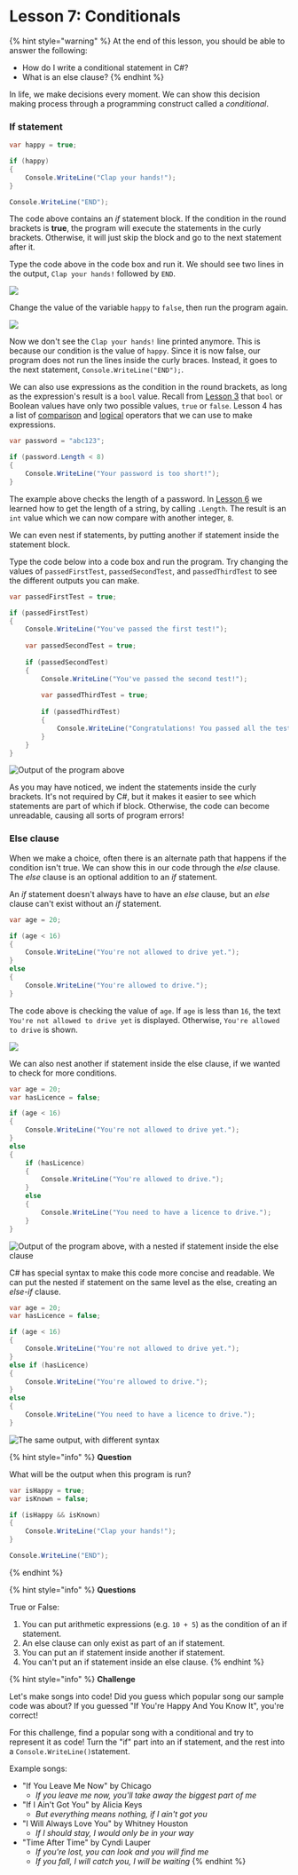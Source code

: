 # Lesson 7: Conditionals

{% hint style="warning" %}
At the end of this lesson, you should be able to answer the following:

* How do I write a conditional statement in C\#?
* What is an else clause?
{% endhint %}

In life, we make decisions every moment. We can show this decision making process through a programming construct called a _conditional_.

### If statement

```csharp
var happy = true;

if (happy)
{
    Console.WriteLine("Clap your hands!");
}

Console.WriteLine("END");
```

The code above contains an _if_ statement block. If the condition in the round brackets is **true**, the program will execute the statements in the curly brackets. Otherwise, it will just skip the block and go to the next statement after it.

Type the code above in the code box and run it. We should see two lines in the output, `Clap your hands!` followed by `END`.

![](../.gitbook/assets/2021-07-13_0-39-44.png)

Change the value of the variable `happy` to `false`, then run the program again.

![](../.gitbook/assets/2021-07-13_0-40-20.png)

Now we don't see the `Clap your hands!` line printed anymore. This is because our condition is the value of `happy`. Since it is now false, our program does not run the lines inside the curly braces. Instead, it goes to the next statement, `Console.WriteLine("END");`.

We can also use expressions as the condition in the round brackets, as long as the expression's result is a `bool` value. Recall from [Lesson 3](lesson-3-data-types.md#boolean) that `bool` or Boolean values have only two possible values, `true` or `false`. Lesson 4 has a list of [comparison](lesson-4-operators.md#comparison-operators) and [logical](lesson-4-operators.md#logical-operators) operators that we can use to make expressions.

```csharp
var password = "abc123";

if (password.Length < 8)
{
    Console.WriteLine("Your password is too short!");
} 
```

The example above checks the length of a password. In [Lesson 6](lesson-6-strings.md) we learned how to get the length of a string, by calling `.Length`. The result is an `int` value which we can now compare with another integer, `8`.

We can even nest if statements, by putting another if statement inside the statement block.

Type the code below into a code box and run the program. Try changing the values of `passedFirstTest`, `passedSecondTest`, and `passedThirdTest` to see the different outputs you can make.

```csharp
var passedFirstTest = true;

if (passedFirstTest)
{
    Console.WriteLine("You've passed the first test!");
    
    var passedSecondTest = true;
    
    if (passedSecondTest)
    {
        Console.WriteLine("You've passed the second test!");
        
        var passedThirdTest = true;
        
        if (passedThirdTest)
        {
            Console.WriteLine("Congratulations! You passed all the tests!");
        }
    }
}
```

![Output of the program above](../.gitbook/assets/2021-07-13_0-41-10.png)

As you may have noticed, we indent the statements inside the curly brackets. It's not required by C\#, but it makes it easier to see which statements are part of which if block. Otherwise, the code can become unreadable, causing all sorts of program errors!

### Else clause

When we make a choice, often there is an alternate path that happens if the condition isn't true. We can show this in our code through the _else_ clause. The _else_ clause is an optional addition to an _if_ statement.

An _if_ statement doesn't always have to have an _else_ clause, but an _else_ clause can't exist without an _if_ statement.

```csharp
var age = 20;

if (age < 16)
{
    Console.WriteLine("You're not allowed to drive yet.");
}
else
{
    Console.WriteLine("You're allowed to drive.");
}
```

The code above is checking the value of `age`. If `age` is less than `16`, the text `You're not allowed to drive yet` is displayed. Otherwise, `You're allowed to drive` is shown.

![](../.gitbook/assets/2021-07-13_0-42-22.png)

We can also nest another if statement inside the else clause, if we wanted to check for more conditions.

```csharp
var age = 20;
var hasLicence = false;

if (age < 16)
{
    Console.WriteLine("You're not allowed to drive yet.");
}
else
{
    if (hasLicence)
    {
        Console.WriteLine("You're allowed to drive.");
    }
    else
    {
        Console.WriteLine("You need to have a licence to drive.");
    }    
}
```

![Output of the program above, with a nested if statement inside the else clause](../.gitbook/assets/2021-07-13_0-43-16.png)

C\# has special syntax to make this code more concise and readable. We can put the nested if statement on the same level as the else, creating an _else-if_ clause.

```csharp
var age = 20;
var hasLicence = false;

if (age < 16)
{
    Console.WriteLine("You're not allowed to drive yet.");
}
else if (hasLicence)
{
    Console.WriteLine("You're allowed to drive.");
}
else
{
    Console.WriteLine("You need to have a licence to drive.");
}
```

![The same output, with different syntax](../.gitbook/assets/2021-07-13_0-43-45.png)

{% hint style="info" %}
**Question**

What will be the output when this program is run?

```csharp
var isHappy = true;
var isKnown = false;

if (isHappy && isKnown)
{
    Console.WriteLine("Clap your hands!");
}

Console.WriteLine("END");
```
{% endhint %}

{% hint style="info" %}
**Questions**

True or False:

1. You can put arithmetic expressions \(e.g. `10 + 5`\) as the condition of an if statement.
2. An else clause can only exist as part of an if statement.
3. You can put an if statement inside another if statement.
4. You can't put an if statement inside an else clause.
{% endhint %}

{% hint style="info" %}
**Challenge**

Let's make songs into code! Did you guess which popular song our sample code was about? If you guessed "If You're Happy And You Know It", you're correct!

For this challenge, find a popular song with a conditional and try to represent it as code! Turn the "if" part into an if statement, and the rest into a `Console.WriteLine()`statement.

Example songs:

* "If You Leave Me Now" by Chicago
  * _If you leave me now, you'll take away the biggest part of me_
* "If I Ain't Got You" by Alicia Keys
  * _But everything means nothing, if I ain't got you_
* "I Will Always Love You" by Whitney Houston
  * _If I should stay, I would only be in your way_
* "Time After Time" by Cyndi Lauper
  * _If you're lost, you can look and you will find me_
  * _If you fall, I will catch you, I will be waiting_
{% endhint %}

